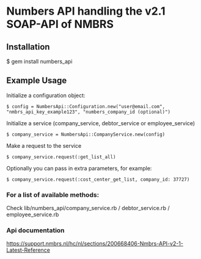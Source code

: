 # Numbers API handling the v2.1 SOAP-API of NMBRS


## Installation

  $ gem install numbers_api


## Example Usage

  Initialize a configuration object:

    $ config = NumbersApi::Configuration.new("user@email.com", "nmbrs_api_key_example123", "numbers_company_id (optional)")

  Initialize a service (company_service, debtor_service or employee_service)

    $ company_service = NumbersApi::CompanyService.new(config)

  Make a request to the service

    $ company_service.request(:get_list_all)

  Optionally you can pass in extra parameters, for example:

    $ company_service.request(:cost_center_get_list, company_id: 37727)


### For a list of available methods:

  Check lib/numbers_api/company_service.rb / debtor_service.rb / employee_service.rb



### Api documentation

  https://support.nmbrs.nl/hc/nl/sections/200668406-Nmbrs-API-v2-1-Latest-Reference